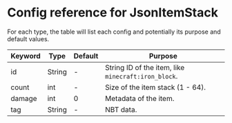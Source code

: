 # Config reference for JsonItemStack

For each type, the table will list each config and potentially its purpose and default values.

| Keyword | Type   | Default | Purpose                                             |
|---------|--------|---------|-----------------------------------------------------|
| id      | String | -       | String ID of the item, like `minecraft:iron_block`. |
| count   | int    | -       | Size of the item stack (1 - 64).                    |
| damage  | int    | 0       | Metadata of the item.                               |
| tag     | String | -       | NBT data.                                           |